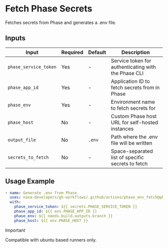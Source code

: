 # Fetch Phase Secrets

Fetches secrets from Phase and generates a .env file.

## Inputs

| Input | Required | Default | Description |
|-------|----------|---------|-------------|
| `phase_service_token` | Yes | - | Service token for authenticating with the Phase CLI |
| `phase_app_id` | Yes | - | Application ID to fetch secrets from in Phase |
| `phase_env` | Yes | - | Environment name to fetch secrets for |
| `phase_host` | No | - | Custom Phase host URL for self-hosted instances |
| `output_file` | No | `.env` | Path where the .env file will be written |
| `secrets_to_fetch` | No | - | Space-separated list of specific secrets to fetch |

## Usage Example

```yaml
- name: Generate .env from Phase
  uses: naxa-developers/gh-workflows/.github/actions/phase_env_fetch@phase_env_fetch/v1.0.0
  with:
    phase_service_token: ${{ secrets.PHASE_SERVICE_TOKEN }}
    phase_app_id: ${{ env.PHASE_APP_ID }}
    phase_env: ${{ needs.build.outputs.branch }}
    phase_host: ${{ env.PHASE_HOST }}
```
> [!IMPORTANT]
> Compatible with ubuntu based runners only.